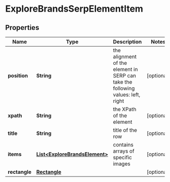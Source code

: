 

# ExploreBrandsSerpElementItem


## Properties

| Name | Type | Description | Notes |
|------------ | ------------- | ------------- | -------------|
|**position** | **String** | the alignment of the element in SERP can take the following values: left, right |  [optional] |
|**xpath** | **String** | the XPath of the element |  [optional] |
|**title** | **String** | title of the row |  [optional] |
|**items** | [**List&lt;ExploreBrandsElement&gt;**](ExploreBrandsElement.md) | contains arrays of specific images |  [optional] |
|**rectangle** | [**Rectangle**](Rectangle.md) |  |  [optional] |



